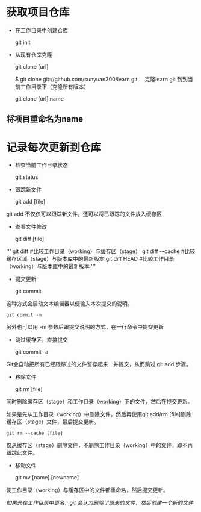 # 获取项目仓库

* 在工作目录中创建仓库

    git init

* 从现有仓库克隆

    git clone [url]

    $ git clone git://github.com/sunyuan300/learn git
    
克隆learn git 到到当前工作目录下（克隆所有版本）

    git clone [url] name

将项目重命名为name
-----
# 记录每次更新到仓库

* 检查当前工作目录状态

    git status

* 跟踪新文件

    git add [file]

git add 不仅仅可以跟踪新文件，还可以将已跟踪的文件放入缓存区

* 查看文件修改

    git diff [file]
    
'''
git diff #比较工作目录（working）与缓存区（stage）
git diff --cache #比较缓存区域（stage）与版本库中的最新版本
git diff HEAD #比较工作目录（working）与版本库中的最新版本
'''

* 提交更新

    git commit

这种方式会启动文本编辑器以便输入本次提交的说明。

    git commit -m 

另外也可以用 -m 参数后跟提交说明的方式，在一行命令中提交更新

* 跳过缓存区，直接提交

    git commit -a

Git会自动把所有已经跟踪过的文件暂存起来一并提交，从而跳过 git add 步骤。

* 移除文件

    git rm [file]

同时删除缓存区（stage）和工作目录（working）下的文件，然后在提交更新。

如果是先从工作目录（working）中删除文件，然后再使用git add/rm [file]删除缓存区（stage）文件，最后提交更新。

    git rm --cache [file]

仅从缓存区（stage）删除文件，不删除工作目录（working）中的文件，即不再跟踪此文件。

* 移动文件

    git mv [name] [newname]

使工作目录（working）与缓存区中的文件都重命名，然后提交更新。

*如果先在工作目录中更名，git 会认为删除了原来的文件，然后创建一个新的文件*
